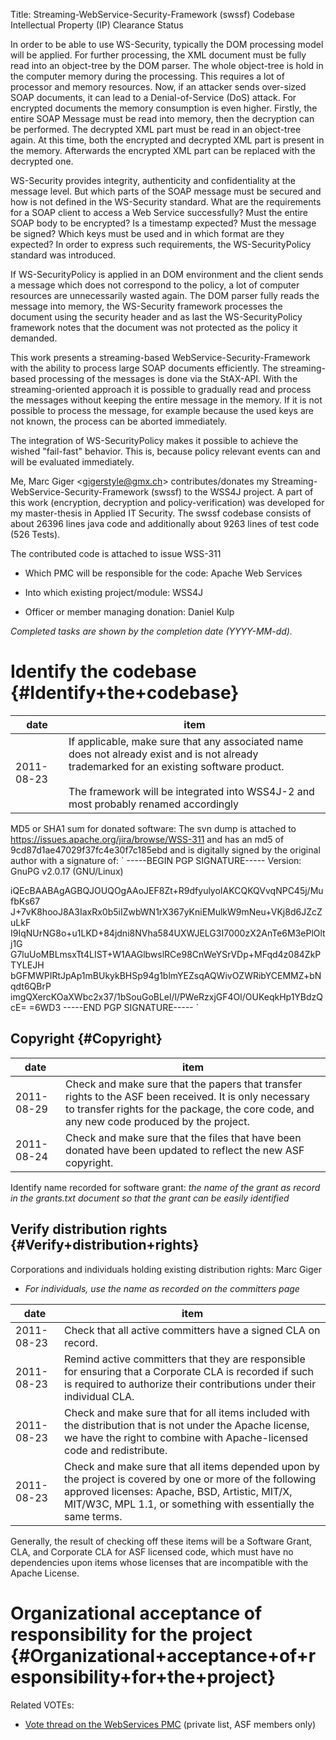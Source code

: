 Title: Streaming-WebService-Security-Framework (swssf) Codebase Intellectual Property (IP) Clearance Status


In order to be able to use WS-Security, typically the DOM processing model will be applied. For further processing, the XML document must be fully read into an object-tree by the DOM parser. The whole object-tree is hold in the computer memory during the processing. This requires a lot of processor and memory resources. Now, if an attacker sends over-sized SOAP documents, it can lead to a Denial-of-Service (DoS) attack. For encrypted documents the memory consumption is even higher. Firstly, the entire SOAP Message must be read into memory, then the decryption can be performed. The decrypted XML part must be read in an object-tree again. At this time, both the encrypted and decrypted XML part is present in the memory. Afterwards the encrypted XML part can be replaced with the decrypted one.


WS-Security provides integrity, authenticity and confidentiality at the message level. But which parts of the SOAP message must be secured and how is not defined in the WS-Security standard. What are the requirements for a SOAP client to access a Web Service successfully? Must the entire SOAP body to be encrypted? Is a timestamp expected? Must the message be signed? Which keys must be used and in which format are they expected? In order to express such requirements, the WS-SecurityPolicy standard was introduced.


If WS-SecurityPolicy is applied in an DOM environment and the client sends a message which does not correspond to the policy, a lot of computer resources are unnecessarily wasted again. The DOM parser fully reads the message into memory, the WS-Security framework processes the document using the security header and as last the WS-SecurityPolicy framework notes that the document was not protected as the policy it demanded.


This work presents a streaming-based WebService-Security-Framework with the ability to process large SOAP documents efficiently. The streaming-based processing of the messages is done via the StAX-API. With the streaming-oriented approach it is possible to gradually read and process the messages without keeping the entire message in the memory. If it is not possible to process the message, for example because the used keys are not known, the process can be aborted immediately.


The integration of WS-SecurityPolicy makes it possible to achieve the wished "fail-fast" behavior. This is, because policy relevant events can and will be evaluated immediately.


Me, Marc Giger &lt;gigerstyle@gmx.ch&gt; contributes/donates my Streaming-WebService-Security-Framework (swssf) to the WSS4J project. A part of this work (encryption, decryption and policy-verification) was developed for my master-thesis in Applied IT Security. The swssf codebase consists of about 26396 lines java code and additionally about 9263 lines of test code (526 Tests).


The contributed code is attached to issue WSS-311



- Which PMC will be responsible for the code: Apache Web Services


- Into which existing project/module: WSS4J


- Officer or member managing donation: Daniel Kulp

 _Completed tasks are shown by the completion date (YYYY-MM-dd)._ 


# Identify the codebase {#Identify+the+codebase}

| date | item |
|------|------|
| 2011-08-23 | If applicable, make sure that any associated name does not already exist and is not already trademarked for an existing software product.<br></br>The framework will be integrated into WSS4J-2 and most probably renamed accordingly |

MD5 or SHA1 sum for donated software: The svn dump is attached to https://issues.apache.org/jira/browse/WSS-311 and has an md5 of 9cd87d1ae47029f37fc4e30f7c185ebd and is digitally signed by the original author with a signature of: `
-----BEGIN PGP SIGNATURE-----
Version: GnuPG v2.0.17 (GNU/Linux)

iQEcBAABAgAGBQJOUQOgAAoJEF8Zt+R9dfyulyoIAKCQKQVvqNPC45j/MufbKs67
J+7vK8hooJ8A3IaxRx0b5iIZwbWN1rX367yKniEMulkW9mNeu+VKj8d6JZcZuLkF
I9IqNUrNG8o+u1LKD+84jdni8NVha584UXWJELG3I7000zX2AnTe6M3ePlOltj1G
G7luUoMBLmsxTt4LIST+W1AAGlbwslRCe98CnWeYSrVDp+MFqd4z084ZkPTYLEJH
bGFMWPIRtJpAp1mBUkykBHSp94g1blmYEZsqAQWivOZWRibYCEMMZ+bNqdt6QBrP
imgQXercKOaXWbc2x37/1bSouGoBLel/l/PWeRzxjGF4Ol/OUKeqkHp1YBdzQcE=
=6WD3
-----END PGP SIGNATURE-----
` 


## Copyright {#Copyright}

| date | item |
|------|------|
| 2011-08-29 | Check and make sure that the papers that transfer rights to the ASF been received. It is only necessary to transfer rights for the package, the core code, and any new code produced by the project. |
| 2011-08-24 | Check and make sure that the files that have been donated have been updated to reflect the new ASF copyright. |

Identify name recorded for software grant: _the name of the grant as record in the grants.txt document so that the grant can be easily identified_ 


## Verify distribution rights {#Verify+distribution+rights}

Corporations and individuals holding existing distribution rights: Marc Giger



-  _For individuals, use the name as recorded on the committers page_ 

| date | item |
|------|------|
| 2011-08-23 | Check that all active committers have a signed CLA on record. |
| 2011-08-23 | Remind active committers that they are responsible for ensuring that a Corporate CLA is recorded if such is required to authorize their contributions under their individual CLA. |
| 2011-08-23 | Check and make sure that for all items included with the distribution that is not under the Apache license, we have the right to combine with Apache-licensed code and redistribute. |
| 2011-08-23 | Check and make sure that all items depended upon by the project is covered by one or more of the following approved licenses: Apache, BSD, Artistic, MIT/X, MIT/W3C, MPL 1.1, or something with essentially the same terms. |

Generally, the result of checking off these items will be a Software Grant, CLA, and Corporate CLA for ASF licensed code, which must have no dependencies upon items whose licenses that are incompatible with the Apache License.


# Organizational acceptance of responsibility for the project {#Organizational+acceptance+of+responsibility+for+the+project}

Related VOTEs:



-  [Vote thread on the WebServices PMC](https://mail-search.apache.org/members/private-arch/ws-private/201108.mbox/%3C8221192.ACzd2zs93s@dilbert.dankulp.com%3E) (private list, ASF members only)
